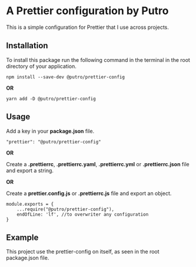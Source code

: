 # A Prettier configuration by Putro

This is a simple configuration for Prettier that I use across projects.

## Installation

To install this package run the following command in the terminal in the root directory of your application.

```
npm install --save-dev @putro/prettier-config
```

**OR**

```
yarn add -D @putro/prettier-config
```

## Usage

Add a key in your **package.json** file.

```
"prettier": "@putro/prettier-config"
```

**OR**

Create a **.prettierrc**, **.prettierrc.yaml**, **.prettierrc.yml** or **.prettierrc.json** file and export a string.

**OR**

Create a **prettier.config.js** or **.prettierrc.js** file and export an object.

```
module.exports = {
    ...require("@putro/prettier-config"),
    endOfLine: 'lf', //to overwriter any configuration
}
```

## Example

This project use the prettier-config on itself, as seen in the root package.json file.
